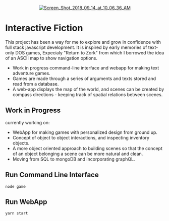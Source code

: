 <p align="center">
<a href="https://ibb.co/mcKmep"><img src="https://preview.ibb.co/kba3QU/Screen_Shot_2018_09_14_at_10_06_36_AM.png" alt="Screen_Shot_2018_09_14_at_10_06_36_AM" border="0"></a>
</p>

# Interactive Fiction
This project has been a way for me to explore and grow in confidence with full stack javascript development. 
It is inspired by early memories of text-only DOS games, Expecialy "Return to Zork" from which I borrowed the idea of an ASCII map to show navigation options. 

- Work in progress command-line interface and webapp for making text adventure games.
- Games are made through a series of arguments and texts stored and read from a database.
- A web-app displays the map of the world, and scenes can be created by compass directions - keeping track of spatial       relations between scenes.

## Work in Progress
currently working on:
- WebApp for making games with personalized design from ground up. 
- Concept of object to object interactions, and inspecting inventory objects. 
- A more object oriented approach to building scenes so that the concept of an object belonging a scene can be more natural and clean. 
- Moving from SQL to mongoDB and incorporating graphQL.

## Run Command Line Interface
```
node game
```

## Run WebApp
```
yarn start
```
